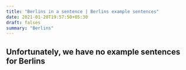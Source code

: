 ```yaml
---
title: "Berlins in a sentence | Berlins example sentences"
date: 2021-01-20T19:57:50+05:30
draft: falses
summary: "Berlins"
---
```

## Unfortunately, we have no example sentences for Berlins                 

